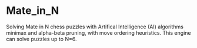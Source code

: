 # Mate_in_N
Solving Mate in N chess puzzles with Artifical Intelligence (AI) algorithms minimax and alpha-beta pruning, with move ordering heuristics. This engine can solve puzzles up to N=6.
